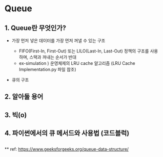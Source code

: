 # Queue
## 1. Queue란 무엇인가?

* 가장 먼저 넣은 데이터를 가장 먼저 꺼낼 수 있는 구조
  * FIFO(First-In, First-Out)  또는 LILO(Last-In, Last-Out) 정책의 구조를 사용하며, 스택과 꺼내는 순서가 반대
  * ex-simulation ) 운영체제의 LRU cache 알고리즘 (LRU Cache Implementation.py 파일 참조)

* 큐의 구조
## 2. 알아둘 용어
## 3. 빅(o)
## 4. 파이썬에서의 큐 메서드와 사용법 (코드블럭)

## 
** ref: https://www.geeksforgeeks.org/queue-data-structure/
